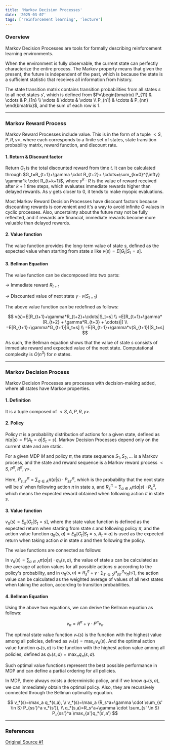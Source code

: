 ```yaml
---
title: 'Markov Decision Processes'
date: '2025-03-07'
tags: ['reinforcement learning', 'lecture']
---
```


### Overview

Markov Decision Processes are tools for formally describing reinforcement learning environments.

When the environment is fully observable, the current state can perfectly characterize the entire process. The Markov property means that given the present, the future is independent of the past, which is because the state is a sufficient statistic that receives all information from history.

The state transition matrix contains transition probabilities from all states $s$ to all next states $s'$, which is defined from $P=\begin{bmatrix} P_{11} & \cdots & P_{1n} \\ \vdots & \ddots & \vdots \\ P_{n1} & \cdots & P_{nn} \end{bmatrix}$, and the sum of each row is 1.

---

### Markov Reward Process

Markov Reward Processes include value. This is in the form of a tuple $<S, P, R, \gamma>$, where each corresponds to a finite set of states, state transition probability matrix, reward function, and discount rate.

#### 1. Return & Discount factor

Return $G_t$ is the total discounted reward from time $t$. It can be calculated through $G_t=R_{t+1}+\gamma \cdot R_{t+2}+ \cdots=\sum_{k=0}^{\infty} \gamma^k \cdot R_{t+k+1}$, where $\gamma^k \cdot R$ is the value of reward received after $k+1$ time steps, which evaluates immediate rewards higher than delayed rewards. As $\gamma$ gets closer to 0, it tends to make myopic evaluations.

Most Markov Reward Decision Processes have discount factors because discounting rewards is convenient and it's a way to avoid infinite $G$ values in cyclic processes. Also, uncertainty about the future may not be fully reflected, and if rewards are financial, immediate rewards become more valuable than delayed rewards.

#### 2. Value function

The value function provides the long-term value of state $s$, defined as the expected value when starting from state $s$ like $v(s)=E[G_t|S_t=s]$.

#### 3. Bellman Equation

The value function can be decomposed into two parts:

$\rightarrow$ Immediate reward $R_{t+1}$

$\rightarrow$ Discounted value of next state $\gamma \cdot v(S_{t+1})$

The above value function can be redefined as follows:

$$
v(s)=E[R_{t+1}+\gamma*R_{t+2}+\cdots|S_t=s] \\
=E[R_{t+1}+\gamma*(R_{t+2} + \gamma*R_{t+3} + \cdots)|] \\
=E[R_{t+1}+\gamma*G_{t+1}|S_t=s] \\
=E[R_{t+1}+\gamma*v(S_{t+1})|S_t=s]
$$

As such, the Bellman equation shows that the value of state $s$ consists of immediate reward and expected value of the next state. Computational complexity is $O(n^3)$ for $n$ states.

---

### Markov Decision Process

Markov Decision Processes are processes with decision-making added, where all states have Markov properties.

#### 1. Definition

It is a tuple composed of $<S, A, P, R, \gamma>$.

#### 2. Policy

Policy $\pi$ is a probability distribution of actions for a given state, defined as $\pi(a|s)=P[A_t=a|S_t=s]$. Markov Decision Processes depend only on the current state and are static.

For a given MDP $M$ and policy $\pi$, the state sequence $S_1, S_2, \dots$ is a Markov process, and the state and reward sequence is a Markov reward process $<S,P^{\pi}, R^{\pi}, \gamma>$.

Here, $P_{s,s'}^{\pi}=\sum_{a \in A} \pi(a|s) \cdot P_{ss'}^a$, which is the probability that the next state will be $s'$ when following action $\pi$ in state $s$, and $R_s^{\pi}=\sum_{a \in A} \pi(a|s) \cdot R_{s}^a$, which means the expected reward obtained when following action $\pi$ in state $s$.

#### 3. Value function

$v_{\pi}(s)=E_{\pi}[G_t|S_t=s]$, where the state value function is defined as the expected return when starting from state $s$ and following policy $\pi$, and the action value function $q_{\pi}(s,a)=E_{\pi}[G_t|S_t=s, A_t=a]$ is used as the expected return when taking action $a$ in state $s$ and then following the policy.

The value functions are connected as follows:

In $v_{\pi}(s)=\sum_{a \in A} \pi(a|s) \cdot q_{\pi}(s,a)$, the value of state $s$ can be calculated as the average of action values for all possible actions $a$ according to the policy's probability, and in $q_{\pi}(s,a)=R_s^a + \gamma \cdot \sum_{s' \in S} P_{ss'}^a v_{\pi}(s')$, the action value can be calculated as the weighted average of values of all next states when taking the action, according to transition probabilities.

#### 4. Bellman Equation

Using the above two equations, we can derive the Bellman equation as follows:

$$
v_{\pi}=R^{\pi}+\gamma \cdot P^{\pi}v_{\pi}
$$

The optimal state value function $v_*(s)$ is the function with the highest value among all policies, defined as $v_*(s)=\max_{\pi}v_{\pi}(s)$. And the optimal action value function $q_*(s,a)$ is the function with the highest action value among all policies, defined as $q_*(s,a)=\max_{\pi}q_{\pi}(s,a)$.

Such optimal value functions represent the best possible performance in MDP and can define a partial ordering for all policies.

In MDP, there always exists a deterministic policy, and if we know $q_*(s, a)$, we can immediately obtain the optimal policy. Also, they are recursively connected through the Bellman optimality equation.

$$
v_*(s)=\max_a q_*(s,a), \\
v_*(s)=\max_a (R_s^a+\gamma \cdot \sum_{s' \in S} P_{ss'}^a v_*(s')), \\
q_*(s,a)=R_s^a+\gamma \cdot \sum_{s' \in S} P_{ss'}^a \max_{a'}q_*(s',a')
$$

---

### References

[Original Source #1](https://davidstarsilver.wordpress.com/wp-content/uploads/2025/04/lecture-2-mdp.pdf)



